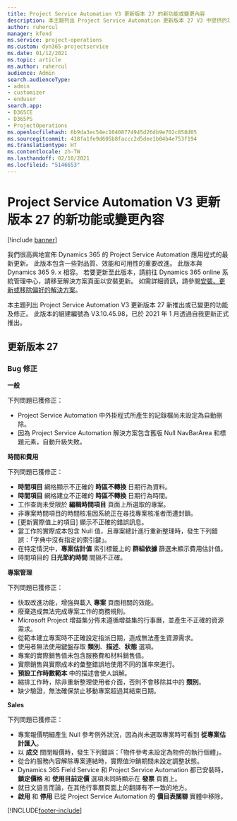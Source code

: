 ```yaml
---
title: Project Service Automation V3 更新版本 27 的新功能或變更內容
description: 本主題列出 Project Service Automation 更新版本 27 V3 中提供的功能和修正。
author: ruhercul
manager: kfend
ms.service: project-operations
ms.custom: dyn365-projectservice
ms.date: 01/12/2021
ms.topic: article
ms.author: ruhercul
audience: Admin
search.audienceType:
- admin
- customizer
- enduser
search.app:
- D365CE
- D365PS
- ProjectOperations
ms.openlocfilehash: 6b9da3ec54ec10408774945d26db9e702c858d05
ms.sourcegitcommit: 418fa1fe9d605b8faccc2d5dee1b04b4e753f194
ms.translationtype: HT
ms.contentlocale: zh-TW
ms.lasthandoff: 02/10/2021
ms.locfileid: "5146653"
---
```

# <a name="whats-new-or-changed-in-project-service-automation-update-release-27-v3"></a>Project Service Automation V3 更新版本 27 的新功能或變更內容

[!include [banner](../includes/psa-now-project-operations.md)]

我們很高興地宣佈 Dynamics 365 的 Project Service Automation 應用程式的最新更新。 此版本包含一些對品質、效能和可用性的重要改進。 此版本與 Dynamics 365 9. x 相容。 若要更新至此版本，請前往 Dynamics 365 online 系統管理中心，請移至解決方案頁面以安裝更新。 如需詳細資訊，請參閱[安裝、更新或移除偏好的解決方案](https://docs.microsoft.com/power-platform/admin/install-remove-preferred-solution)。

本主題列出 Project Service Automation V3 更新版本 27 新推出或已變更的功能及修正。 此版本的組建編號為 V3.10.45.98，已於 2021 年 1 月透過自我更新正式推出。

## <a name="update-release-27"></a>更新版本 27

### <a name="bug-fixes"></a>Bug 修正

**一般**

下列問題已獲修正：

- Project Service Automation 中外掛程式所產生的記錄檔尚未設定為自動刪除。
- 因為 Project Service Automation 解決方案包含舊版 Null NavBarArea 和標題元素，自動升級失敗。

**時間和費用**

下列問題已獲修正：

- **時間項目** 網格顯示不正確的 **時區不轉換** 日期行為資料。
- **時間項目** 網格建立不正確的 **時區不轉換** 日期行為時間。
- 工作查詢未受限於 **編輯時間項目** 頁面上所選取的專案。
- 非專案時間項目的時間核准因系統正在尋找專案核准者而遭封鎖。
- [更新實際值上的項目] 顯示不正確的錯誤訊息。
- 當工作的實際成本包含 Null 值，且專案總計進行重新整理時，發生下列錯誤：「字典中沒有指定的索引鍵」。
- 在特定情況中，**專案估計值** 索引標籤上的 **群組依據** 篩選未顯示費用估計值。
- 時間項目的 **日光節約時間** 間隔不正確。

**專案管理**

下列問題已獲修正：

- 快取改進功能，增強與載入 **專案** 頁面相關的效能。
- 廢棄造成無法完成專案工作的商務規則。
- Microsoft Project 增益集分佈未遵循增益集的行事曆，並產生不正確的資源需求。
- 從範本建立專案時不正確設定指派日期，造成無法產生資源需求。
- 使用者無法使用鍵盤存取 **類別**、**描述**、**狀態** 選項。
- 專案的實際銷售值未包含服務費和材料銷售值。
- 實際銷售與實際成本的彙整錯誤地使用不同的匯率來進行。
- **預設工作時數範本** 中的描述會使人誤解。
- 縮排工作時，除非重新整理使用者介面，否則不會移除其中的 **類別**。
- 缺少驗證，無法確保禁止移動專案超過其結束日期。

**Sales**

下列問題已獲修正：

- 專案報價明細產生 Null 參考例外狀況，因為尚未選取專案時可看到 **從專案估計匯入**。
- 以 **成交** 關閉報價時，發生下列錯誤：「物件參考未設定為物件的執行個體」。
- 從合約服務內容解除專案連結時，實際值沖銷期間未設定調整狀態。
- Dynamics 365 Field Service 和 Project Service Automation 都已安裝時，**鎖定價格** 和 **使用目前定價** 選項未同時顯示在 **發票** 頁面上。
- 就日文語言而論，在其他行事曆頁面上的翻譯有不一致的地方。
- **啟用** 和 **停用** 已從 Project Service Automation 的 **價目表關聯** 實體中移除。


[!INCLUDE[footer-include](../includes/footer-banner.md)]